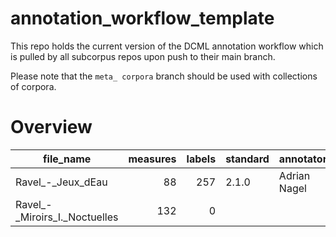 # annotation_workflow_template

This repo holds the current version of the DCML annotation workflow which is pulled by all subcorpus repos upon push to their main branch.

Please note that the `meta_ corpora` branch should be used with collections of corpora.


# Overview
|          file_name          |measures|labels|standard| annotators |reviewers|
|-----------------------------|-------:|-----:|--------|------------|---------|
|Ravel_-_Jeux_dEau            |      88|   257|2.1.0   |Adrian Nagel|         |
|Ravel_-_Miroirs_I._Noctuelles|     132|     0|        |            |         |
